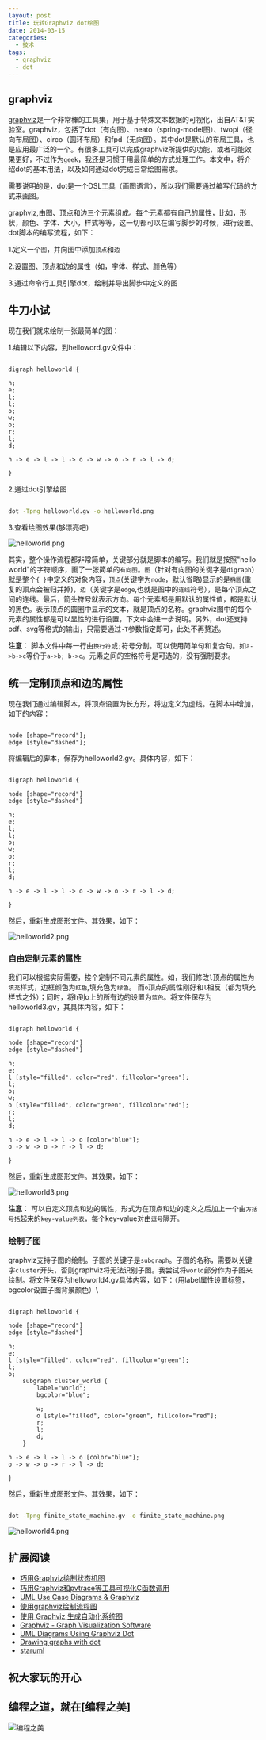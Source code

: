 ```yaml
---
layout: post
title: 玩转Graphviz dot绘图
date: 2014-03-15
categories:
  - 技术
tags:
  - graphviz
  - dot
---
```

## graphviz

[graphviz](http://www.graphviz.org/)是一个非常棒的工具集，用于基于特殊文本数据的可视化，出自AT&T实验室。graphviz，包括了dot（有向图）、neato（spring-model图）、twopi（径向布局图）、circo（圆环布局）和fpd（无向图）。其中dot是默认的布局工具，也是应用最广泛的一个。有很多工具可以完成graphviz所提供的功能，或者可能效果更好，不过作为`geek`，我还是习惯于用最简单的方式处理工作。本文中，将介绍dot的基本用法，以及如何通过dot完成日常绘图需求。

需要说明的是，dot是一个DSL工具（画图语言），所以我们需要通过编写代码的方式来画图。

graphviz,由图、顶点和边三个元素组成。每个元素都有自己的属性，比如，形状，颜色、字体、大小，样式等等，这一切都可以在编写脚步的时候，进行设置。dot脚本的编写流程，如下：

1.定义一个`图`，并向图中添加`顶点`和`边`

2.设置图、顶点和边的属性（如，字体、样式、颜色等）

3.通过命令行工具引擎dot，绘制并导出脚步中定义的图


## 牛刀小试 

现在我们就来绘制一张最简单的图：

1.编辑以下内容，到helloword.gv文件中：

```graphviz

digraph helloworld {

h;
e;
l;
l;
o;
w;
o;
r;
l;
d;

h -> e -> l -> l -> o -> w -> o -> r -> l -> d;

}
```

2.通过dot引擎绘图

```bash

dot -Tpng helloworld.gv -o helloworld.png
```

3.查看绘图效果(够漂亮吧)

![helloworld.png](/img/article/graphviz/helloworld.png)


其实，整个操作流程都非常简单，关键部分就是脚本的编写。我们就是按照"hello world"的字符顺序，画了一张简单的`有向图`。`图`（针对有向图的关键字是`digraph`）就是整个`{ }`中定义的对象内容，`顶点`(关键字为`node`，默认省略)显示的是`椭圆`(重复的顶点会被归并掉)，`边`（关键字是`edge`,也就是图中的`连线`符号），是每个顶点之间的连线。最后，箭头符号就表示方向。每个元素都是用默认的属性值，都是默认的黑色。表示顶点的圆圈中显示的文本，就是顶点的名称。graphviz图中的每个元素的属性都是可以显性的进行设置，下文中会进一步说明。另外，dot还支持pdf、svg等格式的输出，只需要通过`-T`参数指定即可，此处不再赘述。

__注意__： 脚本文件中每一行由`换行符`或`;`符号分割。可以使用简单句和复合句。如`a->b->c`等价于`a->b; b->c`。元素之间的空格符号是可选的，没有强制要求。


## 统一定制顶点和边的属性

现在我们通过编辑脚本，将顶点设置为长方形，将边定义为虚线。在脚本中增加，如下的内容：

```graphviz

node [shape="record"];
edge [style="dashed"];
```

将编辑后的脚本，保存为helloworld2.gv。具体内容，如下：

```graphviz

digraph helloworld {

node [shape="record"]
edge [style="dashed"]

h;
e;
l;
l;
o;
w;
o;
r;
l;
d;

h -> e -> l -> l -> o -> w -> o -> r -> l -> d;

}
```

然后，重新生成图形文件。其效果，如下：

![helloworld2.png](/img/article/graphviz/helloworld2.png)


### 自由定制元素的属性


我们可以根据实际需要，挨个定制不同元素的属性。如，我们修改`l`顶点的属性为`填充`样式，边框颜色为`红色`,填充色为`绿色`。
而`o`顶点的属性刚好和`l`相反（都为填充样式之外）；同时，将h到o上的所有边的设置为`蓝色`。将文件保存为helloworld3.gv，其具体内容，如下：

```graphviz

digraph helloworld {

node [shape="record"]
edge [style="dashed"]

h;
e;
l [style="filled", color="red", fillcolor="green"];
l;
o;
w;
o [style="filled", color="green", fillcolor="red"];
r;
l;
d;

h -> e -> l -> l -> o [color="blue"];
o -> w -> o -> r -> l -> d;

}
```

然后，重新生成图形文件。其效果，如下：

![helloworld3.png](/img/article/graphviz/helloworld3.png)

__注意__： 可以自定义顶点和边的属性，形式为在顶点和边的定义之后加上一个由`方括号括`起来的`key-value列表`，每个key-value对由`逗号`隔开。


### 绘制子图

graphviz支持子图的绘制。子图的关键子是`subgraph`。子图的名称，需要以关键字`cluster`开头，否则graphviz将无法识别子图。我尝试将`world`部分作为子图来绘制。将文件保存为helloworld4.gv具体内容，如下：（用label属性设置标签，bgcolor设置子图背景颜色）\

```graphviz

digraph helloworld {

node [shape="record"]
edge [style="dashed"]

h;
e;
l [style="filled", color="red", fillcolor="green"];
l;
o;
    subgraph cluster_world {
        label="world";
        bgcolor="blue";

        w;
        o [style="filled", color="green", fillcolor="red"];
        r;
        l;
        d;
    }

h -> e -> l -> l -> o [color="blue"];
o -> w -> o -> r -> l -> d;

}
```

然后，重新生成图形文件。其效果，如下：

```bash

dot -Tpng finite_state_machine.gv -o finite_state_machine.png
```

![helloworld4.png](/img/article/graphviz/helloworld4.png)


## 扩展阅读

* [巧用Graphviz绘制状态机图](http://guiquanz.me/2013/01/21/draw-finite-state-machine-by-graphviz/)
* [巧用Graphviz和pvtrace等工具可视化C函数调用](http://guiquanz.me/2012/10/15/linux_c_call_trace/)
* [UML Use Case Diagrams & Graphviz](http://martin.elwin.com/blog/2008/05/uml-use-case-diagrams-graphviz/)
* [使用graphviz绘制流程图](http://icodeit.org/2012/01/%E4%BD%BF%E7%94%A8graphviz%E7%BB%98%E5%88%B6%E6%B5%81%E7%A8%8B%E5%9B%BE/)
* [使用 Graphviz 生成自动化系统图](http://www.ibm.com/developerworks/cn/aix/library/au-aix-graphviz/)
* [Graphviz - Graph Visualization Software](http://www.graphviz.org/)
* [UML Diagrams Using Graphviz Dot](http://www.ffnn.nl/pages/articles/media/uml-diagrams-using-graphviz-dot.php)
* [Drawing graphs with dot](http://www.graphviz.org/pdf/dotguide.pdf)
* [staruml](http://staruml.io/)


## 祝大家玩的开心

## 编程之道，就在[编程之美]

![编程之美](/img/weixin_qr.jpg)

